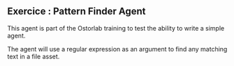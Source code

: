 ## Exercice : Pattern Finder Agent

This agent is part of the Ostorlab training to test the ability to write a simple agent.

The agent will use a regular expression as an argument to find any matching text in a file asset.
